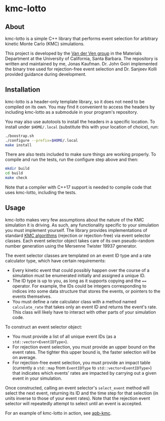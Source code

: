 # kmc-lotto

## About
kmc-lotto is a simple C++ library that performs event selection for arbitrary kinetic Monte Carlo (KMC) simulations.

This project is developed by the [Van der Ven group](https://labs.materials.ucsb.edu/vanderven/anton/) in the Materials Department at the University of California, Santa Barbara.
The repository is written and maintained by me, Jonas Kaufman.
Dr. John Goiri implemented the binary tree used for rejection-free event selection and Dr. Sanjeev Kolli provided guidance during development.

## Installation
kmc-lotto is a header-only template library, so it does not need to be compiled on its own.
You may find it convenient to access the headers by including kmc-lotto as a submodule in your program's repository.

You may also use autotools to install the headers in a specific location. To install under `$HOME/.local` (substitute this with your location of choice), run:
```bash
./boostrap.sh
./configure --prefix=$HOME/.local
make install
```

There are also tests included to make sure things are working properly. To compile and run the tests, run the configure step above and then:
```bash
mkdir build
cd build
make check
```

Note that a compiler with C++17 support is needed to compile code that uses kmc-lotto, including the tests.

## Usage
kmc-lotto makes very few assumptions about the nature of the KMC simulation it is driving.
As such, any functionality specific to your simulation you must implement yourself.
The library provides implementations of standard [KMC algorithms](https://en.wikipedia.org/wiki/Kinetic_Monte_Carlo#Algorithms) (rejection or rejection-free) via event selector classes.
Each event selector object takes care of its own pseudo-random number generation using the Mersenne Twister 19937 generator.

The event selector classes are templated on an event ID type and a rate calculator type, which have certain requirements:
* Every kinetic event that could possibly happen over the course of a simulation must be enumerated initially and assigned a unique ID.
* The ID type is up to you, as long as it supports copying and the `==` operator. For example, the IDs could be integers corresponding to indices into some data structure that stores the events, or pointers to the events themselves.
* You must define a rate calculator class with a method named `calculate_rate` that takes only an event ID and returns the event's rate. This class will likely have to interact with other parts of your simulation code.

To construct an event selector object:
* You must provide a list of all unique event IDs (as a `std::vector<EventIDType>`).
* For rejection event selection, you must provide an upper bound on the event rates. The tighter this upper bound is, the faster selection will be on average.
* For rejection-free event selection, you must provide an impact table (currently a `std::map` from `EventIDType` to `std::vector<EventIDType>`) that indicates which events' rates are impacted by carrying out a given event in your simulation.

Once constructed, calling an event selector's `select_event` method will select the next event, returning its ID and the time step for that selection (in units inverse to those of your event rates).
Note that the rejection event selector will repeatedly attempt to select until an event is accepted.

For an example of kmc-lotto in action, see [apb-kmc](https://github.com/jonaskaufman/apb-kmc).
